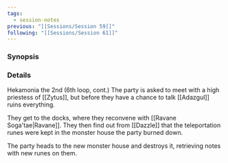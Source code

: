 ```yaml
---
tags:
  - session-notes
previous: "[[Sessions/Session 59]]"
following: "[[Sessions/Session 61]]"
---
```

### Synopsis


### Details
Hekamonia the 2nd (6th loop, cont.)
The party is asked to meet with a high priestess of [[Zytus]], but before they have a chance to talk [[Adazgul]] ruins everything.

They get to the docks, where they reconvene with [[Ravane Soga'tae|Ravane]]. They then find out from [[Dazzle]] that the teleportation runes were kept in the monster house the party burned down.

The party heads to the new monster house and destroys it, retrieving notes with new runes on them.

